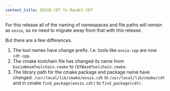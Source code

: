```yaml
---
content_title: EOSIO.CDT To Mandel.CDT
---
```


For this release all of the naming of namespaces and file paths will remain as `eosio`, so no need to migrate away from that with this release.

But there are a few differences.

1. The tool names have change prefix. I.e. tools like `eosio-cpp` are now `cdt-cpp`.
2. The cmake toolchain file has changed its name from `EosioWasmToolchain.cmake` to `CDTWasmToolchain.cmake`.
3. The library path for the cmake package and package name have changed. `/usr/local/lib/cmake/eosio.cdt` to `/usr/local/lib/cmake/cdt` and in cmake `find_package(eosio.cdt)` to `find_package(cdt)`.